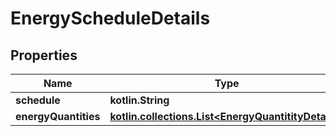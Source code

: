 
# EnergyScheduleDetails

## Properties
Name | Type | Description | Notes
------------ | ------------- | ------------- | -------------
**schedule** | **kotlin.String** |  | 
**energyQuantities** | [**kotlin.collections.List&lt;EnergyQuantitityDetails&gt;**](EnergyQuantitityDetails.md) |  | 



